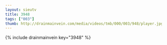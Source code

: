 ```yaml
--- 
layout: sieutv
title: 3948
tags: ["003"]
thumb: http://drainmainvein.com/media/videos/tmb/000/003/948/player.jpg
---
```

{% include drainmainvein key="3948" %} 
